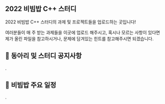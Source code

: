 ## 2022 비빔밥 C++ 스터디

2022 비빔밥 C++ 스터디의 과제 및 프로젝트들을 업로드하는 곳입니다!

여러분들이 매 주 받는 과제들을 이곳에 업로드 해주시고, 혹시나 모르는 사항이 있다면 제가 올린 파일을 참고하시거나, 문제에 담겨있는 힌트를 참고해주시면 되겠습니다.

## :triangular_flag_on_post: 동아리 및 스터디 공지사항

.

## :calendar: 비빔밥 주요 일정

.
